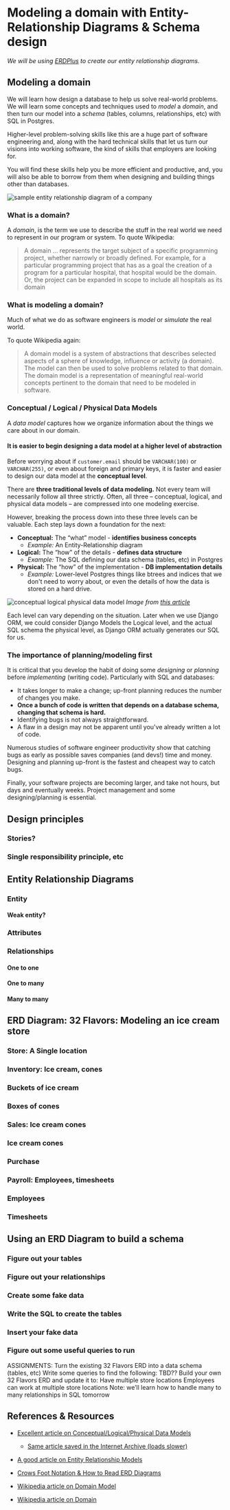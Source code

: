 # Modeling a domain with Entity-Relationship Diagrams & Schema design

*We will be using [ERDPlus](https://erdplus.com/) to create our entity relationship diagrams.*

## Modeling a domain

We will learn how design a database to help us solve real-world problems. We will learn some concepts and techniques used to *model* a *domain*, and then turn our model into a *schema* (tables, columns, relationships, etc) with SQL in Postgres.

Higher-level problem-solving skills like this are a huge part of software engineering and, along with the hard technical skills that let us turn our visions into working software, the kind of skills that employers are looking for.

You will find these skills help you be more efficient and productive, and, you will also be able to borrow from them when designing and building things other than databases.

![sample entity relationship diagram of a company](./page-resources/entity-relationship-diagram-company-database.webp)

### What is a domain?

A *domain*, is the term we use to describe the stuff in the real world we need to represent in our program or system.  To quote Wikipedia:

> A domain ... represents the target subject of a specific programming project, whether narrowly or broadly defined. For example, for a particular programming project that has as a goal the creation of a program for a particular hospital, that hospital would be the domain. Or, the project can be expanded in scope to include all hospitals as its domain

### What is modeling a domain?

Much of what we do as software engineers is *model* or *simulate* the real world.

To quote Wikipedia again:

> A domain model is a system of abstractions that describes selected aspects of a sphere of knowledge, influence or activity (a domain). The model can then be used to solve problems related to that domain. The domain model is a representation of meaningful real-world concepts pertinent to the domain that need to be modeled in software.

### Conceptual / Logical / Physical Data Models

A *data model* captures how we organize information about the things we care about in our domain. 

#### It is easier to begin designing a data model at a higher level of abstraction

Before worrying about if `customer.email` should be `VARCHAR(100)` or `VARCHAR(255)`, or even about foreign and primary keys, it is faster and easier to design our data model at the **conceptual level**.

There are **three traditional levels of data modeling.** Not every team will necessarily follow all three strictly. Often, all three – conceptual, logical, and physical data models – are compressed into one modeling exercise.

However, breaking the process down into these three levels can be valuable. Each step lays down a foundation for the next:

- **Conceptual:** The “what” model - **identifies business concepts**
  - *Example:* An Entity-Relationship diagram
- **Logical:** The “how” of the details - **defines data structure**
  - *Example:* The SQL defining our data schema (tables, etc) in Postgres
- **Physical:** The “how” of the implementation - **DB implementation details**
  - *Example:* Lower-level Postgres things like btrees and indices that we don't need to worry about, or even the details of how the data is stored on a hard drive.

![conceptual logical physical data model](./page-resources/conceptual-logical-physical-data-model.png)
*Image from [this article](https://bigdataanalyticsnews.com/difference-between-conceptual-logical-data-models/)*

Each level can vary depending on the situation. Later when we use Django ORM, we could consider Django Models the Logical level, and the actual SQL schema the physical level, as Django ORM actually generates our SQL for us.

### The importance of planning/modeling first

It is critical that you develop the habit of doing some *designing* or *planning* before *implementing* (writing code). Particularly with SQL and databases:

- It takes longer to make a change; up-front planning reduces the number of changes you make.
- **Once a bunch of code is written that depends on a database schema, changing that schema is hard.**
- Identifying bugs is not always straightforward.
- A flaw in a design may not be apparent until you've already written a lot of code.

Numerous studies of software engineer productivity show that catching bugs as early as possible saves companies (and devs!) time and money. Designing and planning up-front is the fastest and cheapest way to catch bugs.

Finally, your software projects are becoming larger, and take not hours, but days and eventually weeks. Project management and some designing/planning is essential.


## Design principles 
### Stories?
### Single responsibility principle, etc

## Entity Relationship Diagrams
### Entity
#### Weak entity?
### Attributes
### Relationships
#### One to one
#### One to many
#### Many to many

## ERD Diagram: 32 Flavors: Modeling an ice cream store
### Store: A Single location
### Inventory: Ice cream, cones
### Buckets of ice cream
### Boxes of cones
### Sales: Ice cream cones
### Ice cream cones
### Purchase
### Payroll: Employees, timesheets 
### Employees
### Timesheets

## Using an ERD Diagram to build a schema
### Figure out your tables
### Figure out your relationships
### Create some fake data
### Write the SQL to create the tables
### Insert your fake data
### Figure out some useful queries to run

ASSIGNMENTS:
Turn the existing 32 Flavors ERD into a data schema (tables, etc)
Write some queries to find the following:
TBD??
Build your own 32 Flavors ERD and update it to:
Have multiple store locations
Employees can work at multiple store locations
Note: we’ll learn how to handle many to many relationships in SQL tomorrow


## References & Resources

- [Excellent article on Conceptual/Logical/Physical Data Models](https://www.couchbase.com/blog/conceptual-physical-logical-data-models/)

  - [Same article saved in the Internet Archive (loads slower)](https://web.archive.org/web/20231102181134/https://www.couchbase.com/blog/conceptual-physical-logical-data-models/)

- [A good article on Entity Relationship Models](https://www.geeksforgeeks.org/introduction-of-er-model/)

- [Crows Foot Notation & How to Read ERD Diagrams](https://www.freecodecamp.org/news/crows-foot-notation-relationship-symbols-and-how-to-read-diagrams/)

- [Wikipedia article on Domain Model](https://en.wikipedia.org/wiki/Domain_model)

- [Wikipedia article on Domain](https://en.wikipedia.org/wiki/Domain_(software_engineering))